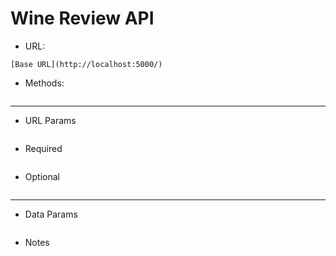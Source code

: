 # Wine Review API

- URL:
```
[Base URL](http://localhost:5000/)
```

- Methods:
```

```
---
- URL Params
```

```

- Required
```

```

- Optional
```

```
---
- Data Params
```

```

- Notes
```

```